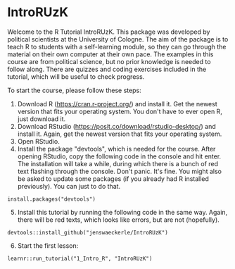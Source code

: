 # IntroRUzK
Welcome to the R Tutorial IntroRUzK. This package was developed by political scientists at the University of Cologne. 
The aim of the package is to teach R to students with a self-learning module, so they can go through the material on their own computer at their own pace.
The examples in this course are from political science, but no prior knowledge is needed to follow along.
There are quizzes and coding exercises included in the tutorial, which will be useful to check progress.

To start the course, please follow these steps:
1. Download R (https://cran.r-project.org/) and install it. Get the newest version that fits your operating system. You don't have to ever open R, just download it.
2. Download RStudio (https://posit.co/download/rstudio-desktop/) and install it. Again, get the newest version that fits your operating system.
3. Open RStudio.
4. Install the package "devtools", which is needed for the course. After opening RStudio, copy the following code in the console and hit enter. The installation will take a while, during which there is a bunch of red text flashing through the console. Don't panic. It's fine. You might also be asked to update some packages (if you already had R installed previously). You can just to do that.
```
install.packages("devtools")
```
5. Install this tutorial by running the following code in the same way. Again, there will be red texts, which looks like errors, but are not (hopefully).
```
devtools::install_github("jenswaeckerle/IntroRUzK")
```
6. Start the first lesson:
```
learnr::run_tutorial("1_Intro_R", "IntroRUzK")
```
